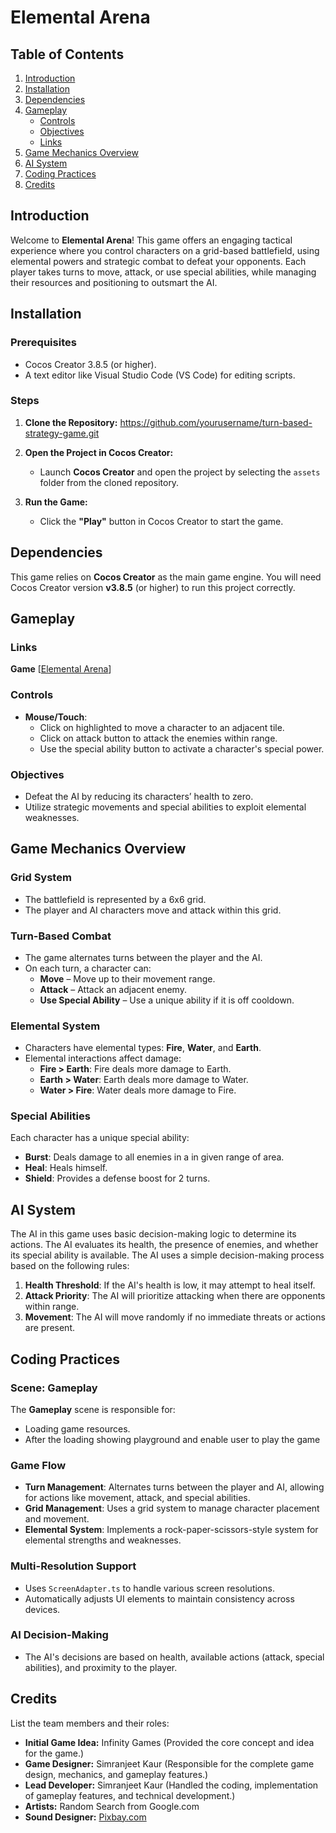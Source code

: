 # Elemental Arena

## Table of Contents

1. [Introduction](#introduction)
2. [Installation](#installation)
3. [Dependencies](#dependencies)
4. [Gameplay](#gameplay)
   - [Controls](#controls)
   - [Objectives](#objectives)
   - [Links](#links)
5. [Game Mechanics Overview](#game-mechanics-overview)
5. [AI System](#ai-system)
6. [Coding Practices](#coding-practices)
7. [Credits](#credits)



## Introduction

Welcome to **Elemental Arena**! This game offers an engaging tactical experience where you control characters on a grid-based battlefield, using elemental powers and strategic combat to defeat your opponents. Each player takes turns to move, attack, or use special abilities, while managing their resources and positioning to outsmart the AI.

## Installation

### Prerequisites

- Cocos Creator 3.8.5 (or higher).
- A text editor like Visual Studio Code (VS Code) for editing scripts.

### Steps

1. **Clone the Repository:**
    https://github.com/yourusername/turn-based-strategy-game.git

2. **Open the Project in Cocos Creator:**
   - Launch **Cocos Creator** and open the project by selecting the `assets` folder from the cloned repository.

3. **Run the Game:**
   - Click the **"Play"** button in Cocos Creator to start the game.


## Dependencies

This game relies on **Cocos Creator** as the main game engine. You will need Cocos Creator version **v3.8.5** (or higher) to run this project correctly.

## Gameplay

### Links

**Game** [[Elemental Arena](https://elemental-arena-by-simranjeet-kaur.netlify.app/)]


### Controls

- **Mouse/Touch**:
  - Click on highlighted to move a character to an adjacent tile.
  - Click on attack button to attack the enemies within range.
  - Use the special ability button to activate a character's special power.


### Objectives

- Defeat the AI by reducing its characters’ health to zero.
- Utilize strategic movements and special abilities to exploit elemental weaknesses.


## Game Mechanics Overview

### **Grid System**
- The battlefield is represented by a 6x6 grid.
- The player and AI characters move and attack within this grid.

### **Turn-Based Combat**
- The game alternates turns between the player and the AI.
- On each turn, a character can:
  - **Move** – Move up to their movement range.
  - **Attack** – Attack an adjacent enemy.
  - **Use Special Ability** – Use a unique ability if it is off cooldown.

### **Elemental System**
- Characters have elemental types: **Fire**, **Water**, and **Earth**.
- Elemental interactions affect damage:
  - **Fire > Earth**: Fire deals more damage to Earth.
  - **Earth > Water**: Earth deals more damage to Water.
  - **Water > Fire**: Water deals more damage to Fire.

### **Special Abilities**
Each character has a unique special ability:
- **Burst**: Deals damage to all enemies in a in given range of area.
- **Heal**: Heals himself.
- **Shield**: Provides a defense boost for 2 turns.


## AI System

The AI in this game uses basic decision-making logic to determine its actions. The AI evaluates its health, the presence of enemies, and whether its special ability is available. The AI uses a simple decision-making process based on the following rules:
1. **Health Threshold**: If the AI's health is low, it may attempt to heal itself.
2. **Attack Priority**: The AI will prioritize attacking when there are opponents within range.
3. **Movement**: The AI will move randomly if no immediate threats or actions are present.


## Coding Practices

### Scene: Gameplay

The **Gameplay** scene is responsible for:
- Loading game resources.
- After the loading showing playground and enable user to play the game


### Game Flow

- **Turn Management**: Alternates turns between the player and AI, allowing for actions like movement, attack, and special abilities.
- **Grid Management**: Uses a grid system to manage character placement and movement.
- **Elemental System**: Implements a rock-paper-scissors-style system for elemental strengths and weaknesses.


### Multi-Resolution Support

- Uses `ScreenAdapter.ts` to handle various screen resolutions.
- Automatically adjusts UI elements to maintain consistency across devices.


### AI Decision-Making

- The AI's decisions are based on health, available actions (attack, special abilities), and proximity to the player.


## Credits

List the team members and their roles:

- **Initial Game Idea:** Infinity Games (Provided the core concept and idea for the game.)
- **Game Designer:** Simranjeet Kaur (Responsible for the complete game design, mechanics, and gameplay features.)
- **Lead Developer:** Simranjeet Kaur (Handled the coding, implementation of gameplay features, and technical development.)
- **Artists:** Random Search from Google.com
- **Sound Designer:** [Pixbay.com](https://pixabay.com/sound-effects)

